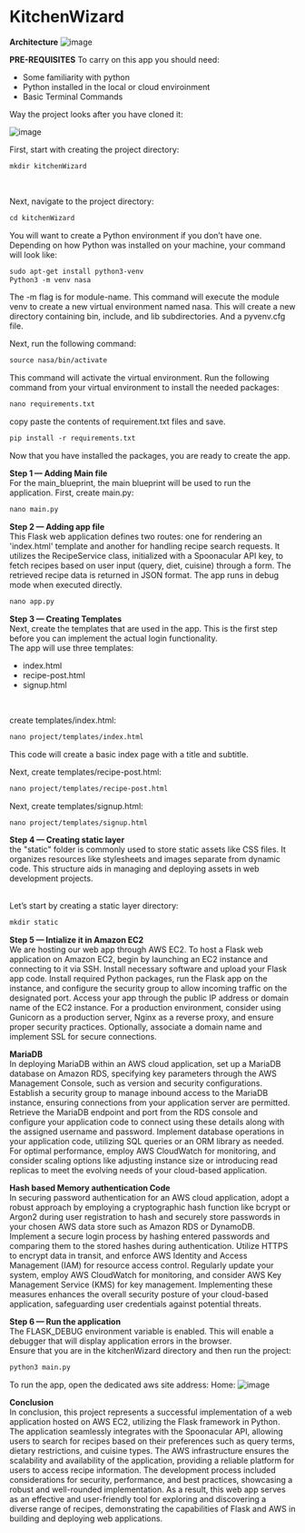 # KitchenWizard

<B>Architecture</B>
![image](https://github.com/ndmparvez/KitchenWizard/assets/71454390/0f6e231c-3364-4455-943b-0eb820780716)

<B>PRE-REQUISITES</B>
To carry on this app you should need:
- Some familiarity with python
- Python installed in the local or cloud enviroinment
- Basic Terminal Commands

Way the project looks after you have cloned it:

![image](https://github.com/ndmparvez/KitchenWizard/assets/71454390/06ec02c6-e28d-4ef5-9b15-be1ee9a5a1a8)

First, start with creating the project directory: 
<br />
```diff
mkdir kitchenWizard  
```
<br />

Next, navigate to the project directory:
<BR />
```diff
cd kitchenWizard  
```

You will want to create a Python environment if you don’t have one. 
Depending on how Python was installed on your machine, your command will look like: 
<BR />
```diff
sudo apt-get install python3-venv 
Python3 -m venv nasa 
```
 	
The -m flag is for module-name. This command will execute the module venv to create a new virtual environment named nasa. This will create a new directory containing bin, include, and lib subdirectories. And a pyvenv.cfg file. 
 
Next, run the following command:
<BR />
```diff
source nasa/bin/activate 
```
This command will activate the virtual environment. 
Run the following command from your virtual environment to install the needed packages:
<BR />
```diff
nano requirements.txt  
```
	 
copy paste the contents of requirement.txt files and save. 
<BR />
```diff
pip install -r requirements.txt 
```
 
Now that you have installed the packages, you are ready to create the app. 

<b>Step 1 — Adding Main file</b>
<br />
For the main_blueprint, the main blueprint will be used to run the application. First, create main.py:  
```diff
nano main.py 
```

<b>Step 2 — Adding app file</b>
<br />
This Flask web application defines two routes: one for rendering an 'index.html' template and another for handling recipe search requests. It utilizes the RecipeService class, initialized with a Spoonacular API key, to fetch recipes based on user input (query, diet, cuisine) through a form. The retrieved recipe data is returned in JSON format. The app runs in debug mode when executed directly.  
```diff
nano app.py 
```
<b>Step 3 — Creating Templates </b>
<br />
Next, create the templates that are used in the app. This is the first step before you can implement the actual login functionality. 
<br />
The app will use three templates: 
 - index.html 
 - recipe-post.html
 - signup.html
 <br />
 

create templates/index.html: 
```diff
nano project/templates/index.html 
```   
This code will create a basic index page with a title and subtitle. 

Next, create templates/recipe-post.html: 
```diff
nano project/templates/recipe-post.html  
```

Next, create templates/signup.html: 
```diff
nano project/templates/signup.html  
```
 	 

<b>Step 4 — Creating static layer </b>
<br />
 the "static" folder is commonly used to store static assets like CSS files. It organizes resources like stylesheets and images separate from dynamic code. This structure aids in managing and deploying assets in web development projects.
<br />

<BR />
Let’s start by creating a static layer directory:
<BR />

```diff
mkdir static
```

<b>Step 5 — Intialize it in Amazon EC2 </b>
<br />
We are hosting our web app through AWS EC2.
To host a Flask web application on Amazon EC2, begin by launching an EC2 instance and connecting to it via SSH. Install necessary software and upload your Flask app code. Install required Python packages, run the Flask app on the instance, and configure the security group to allow incoming traffic on the designated port. Access your app through the public IP address or domain name of the EC2 instance. For a production environment, consider using Gunicorn as a production server, Nginx as a reverse proxy, and ensure proper security practices. Optionally, associate a domain name and implement SSL for secure connections.
<br /> 

<b>MariaDB </b>
<br />
In deploying MariaDB within an AWS cloud application, set up a MariaDB database on Amazon RDS, specifying key parameters through the AWS Management Console, such as version and security configurations. Establish a security group to manage inbound access to the MariaDB instance, ensuring connections from your application server are permitted. Retrieve the MariaDB endpoint and port from the RDS console and configure your application code to connect using these details along with the assigned username and password. Implement database operations in your application code, utilizing SQL queries or an ORM library as needed. For optimal performance, employ AWS CloudWatch for monitoring, and consider scaling options like adjusting instance size or introducing read replicas to meet the evolving needs of your cloud-based application.
<br /> 

<b>Hash based Memory authentication Code </b>
<br />
In securing password authentication for an AWS cloud application, adopt a robust approach by employing a cryptographic hash function like bcrypt or Argon2 during user registration to hash and securely store passwords in your chosen AWS data store such as Amazon RDS or DynamoDB. Implement a secure login process by hashing entered passwords and comparing them to the stored hashes during authentication. Utilize HTTPS to encrypt data in transit, and enforce AWS Identity and Access Management (IAM) for resource access control. Regularly update your system, employ AWS CloudWatch for monitoring, and consider AWS Key Management Service (KMS) for key management. Implementing these measures enhances the overall security posture of your cloud-based application, safeguarding user credentials against potential threats.
<br /> 


 

<b>Step 6 — Run the application </b>
<br />
The FLASK_DEBUG environment variable is enabled. This will enable a debugger that will display application errors in the browser. 
<br /> 
Ensure that you are in the kitchenWizard directory and then run the project: 
```diff
python3 main.py   
```
 
 To run the app, open the dedicated aws site address: Home: 
 ![image](https://github.com/ndmparvez/KitchenWizard/assets/71454390/2601cf8a-1714-4d94-aee4-6136b9f08e27)

 	  
<b>Conclusion </b>
<br />
In conclusion, this project represents a successful implementation of a web application hosted on AWS EC2, utilizing the Flask framework in Python. The application seamlessly integrates with the Spoonacular API, allowing users to search for recipes based on their preferences such as query terms, dietary restrictions, and cuisine types. The AWS infrastructure ensures the scalability and availability of the application, providing a reliable platform for users to access recipe information. The development process included considerations for security, performance, and best practices, showcasing a robust and well-rounded implementation. As a result, this web app serves as an effective and user-friendly tool for exploring and discovering a diverse range of recipes, demonstrating the capabilities of Flask and AWS in building and deploying web applications.

